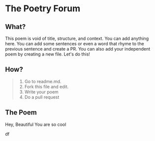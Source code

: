 # The Poetry Forum

## What?
This poem is void of title, structure, and context. You can add 
anything here. You can add some sentences or even a word that rhyme
to the previous sentence and create a PR. You can also add your 
independent poem by creating a new file.
Let's do this!

  
## How?

> 1. Go to readme.md.
> 2. Fork this file and edit.
> 3. Write your poem
> 4. Do a pull request


## The Poem

  Hey, Beautiful 
  You are so cool
  
df
